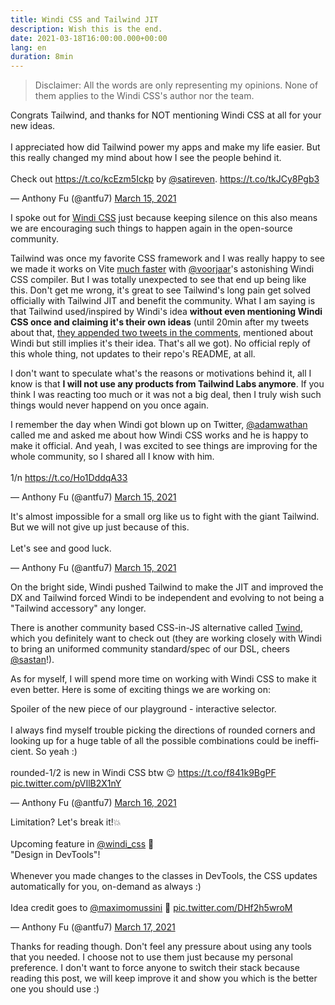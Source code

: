 ```yaml
---
title: Windi CSS and Tailwind JIT 
description: Wish this is the end.
date: 2021-03-18T16:00:00.000+00:00
lang: en
duration: 8min
---
```


> Disclaimer: All the words are only representing my opinions. None of them applies to the Windi CSS's author nor the team.

<Tweet>
<p lang="en" dir="ltr">Congrats Tailwind, and thanks for NOT mentioning Windi CSS at all for your new ideas.<br><br>I appreciated how did Tailwind power my apps and make my life easier. But this really changed my mind about how I see the people behind it.<br><br>Check out <a href="https://t.co/kcEzm5Ickp">https://t.co/kcEzm5Ickp</a> by <a href="https://twitter.com/satireven?ref_src=twsrc%5Etfw">@satireven</a>. <a href="https://t.co/tkJCy8Pgb3">https://t.co/tkJCy8Pgb3</a></p>&mdash; Anthony Fu (@antfu7) <a href="https://twitter.com/antfu7/status/1371533878800748545?ref_src=twsrc%5Etfw">March 15, 2021</a>
</Tweet> 

I spoke out for [Windi CSS](https://github.com/windicss/windicss) just because keeping silence on this also means we are encouraging such things to happen again in the open-source community. 

Tailwind was once my favorite CSS framework and I was really happy to see we made it works on Vite [much faster](https://twitter.com/antfu7/status/1361398324587163648) with [@voorjaar](https://github.com/voorjaar)'s astonishing Windi CSS compiler. But I was totally unexpected to see that end up being like this. Don't get me wrong, it's great to see Tailwind's long pain get solved officially with Tailwind JIT and benefit the community. What I am saying is that Tailwind used/inspired by Windi's idea **without even mentioning Windi CSS once and claiming it's their own ideas** (until 20min after my tweets about that, [they appended two tweets in the comments](https://twitter.com/adamwathan/status/1371542711086559237?s=20), mentioned about Windi but still implies it's their idea. That's all we got). No official reply of this whole thing, not updates to their repo's README, at all.

I don't want to speculate what's the reasons or motivations behind it, all I know is that **I will not use any products from Tailwind Labs anymore**. If you think I was reacting too much or it was not a big deal, then I truly wish such things would never happend on you once again.

<Tweet>
<p lang="en" dir="ltr">I remember the day when Windi got blown up on Twitter, <a href="https://twitter.com/adamwathan?ref_src=twsrc%5Etfw">@adamwathan</a> called me and asked me about how Windi CSS works and he is happy to make it official. And yeah, I was excited to see things are improving for the whole community, so I shared all I know with him.<br><br>1/n <a href="https://t.co/Ho1DddqA33">https://t.co/Ho1DddqA33</a></p>&mdash; Anthony Fu (@antfu7) <a href="https://twitter.com/antfu7/status/1371538602488786945?ref_src=twsrc%5Etfw">March 15, 2021</a>
</Tweet>

<Tweet>
<p lang="en" dir="ltr">It&#39;s almost impossible for a small org like us to fight with the giant Tailwind. But we will not give up just because of this.<br><br>Let&#39;s see and good luck.</p>&mdash; Anthony Fu (@antfu7) <a href="https://twitter.com/antfu7/status/1371538609388494852?ref_src=twsrc%5Etfw">March 15, 2021</a>
</Tweet>


On the bright side, Windi pushed Tailwind to make the JIT and improved the DX and Tailwind forced Windi to be independent and evolving to not being a "Tailwind accessory" any longer.

There is another community based CSS-in-JS alternative called [Twind](https://github.com/tw-in-js/twind), which you definitely want to check out (they are working closely with Windi to bring an uniformed community standard/spec of our DSL, cheers [@sastan](https://github.com/sastan)!). 

As for myself, I will spend more time on working with Windi CSS to make it even better. Here is some of exciting things we are working on:

<Tweet>
<p lang="en" dir="ltr">Spoiler of the new piece of our playground - interactive selector.<br><br>I always find myself trouble picking the directions of rounded corners and looking up for a huge table of all the possible combinations could be inefficient. So yeah :)<br><br>rounded-1/2 is new in Windi CSS btw 😉 <a href="https://t.co/f841k9BgPF">https://t.co/f841k9BgPF</a> <a href="https://t.co/pVIlB2X1nY">pic.twitter.com/pVIlB2X1nY</a></p>&mdash; Anthony Fu (@antfu7) <a href="https://twitter.com/antfu7/status/1371779599084888064?ref_src=twsrc%5Etfw">March 16, 2021</a>
</Tweet>

<Tweet>
<p lang="en" dir="ltr">Limitation? Let&#39;s break it!💥<br><br>Upcoming feature in <a href="https://twitter.com/windi_css?ref_src=twsrc%5Etfw">@windi_css</a> 🍃<br>&quot;Design in DevTools&quot;!<br><br>Whenever you made changes to the classes in DevTools, the CSS updates automatically for you, on-demand as always :)<br><br>Idea credit goes to <a href="https://twitter.com/MaximoMussini?ref_src=twsrc%5Etfw">@maximomussini</a> 🙌 <a href="https://t.co/DHf2h5wroM">pic.twitter.com/DHf2h5wroM</a></p>&mdash; Anthony Fu (@antfu7) <a href="https://twitter.com/antfu7/status/1372244287975387145?ref_src=twsrc%5Etfw">March 17, 2021</a>
</Tweet>

Thanks for reading though. Don't feel any pressure about using any tools that you needed. I choose not to use them just because my personal preference. I don't want to force anyone to switch their stack because reading this post, we will keep improve it and show you which is the better one you should use :)
